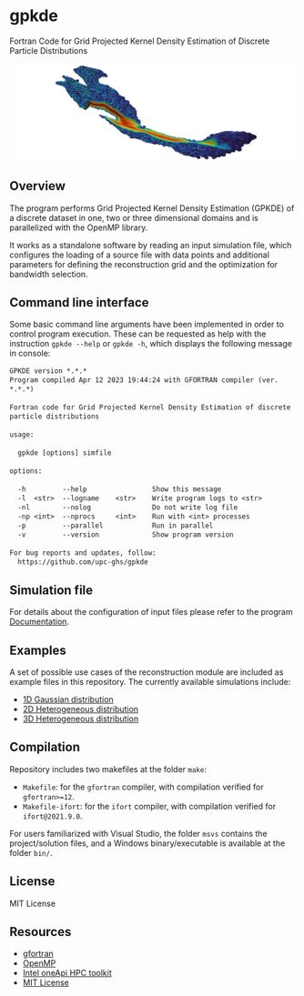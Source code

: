 # gpkde
Fortran Code for Grid Projected Kernel Density Estimation of Discrete Particle Distributions

![](img/banner.png)

## Overview
The program performs Grid Projected Kernel Density Estimation (GPKDE) of a discrete dataset in one, two or three dimensional domains and is parallelized with the OpenMP library. 

It works as a standalone software by reading an input simulation file, which configures the loading of a source file with data points and additional parameters for defining the reconstruction grid and the optimization for bandwidth selection.

## Command line interface
Some basic command line arguments have been implemented in order to control program execution. These can be requested as help with the instruction ``gpkde --help`` or ``gpkde -h``, which displays the following message in console:
 
```
GPKDE version *.*.*               
Program compiled Apr 12 2023 19:44:24 with GFORTRAN compiler (ver. *.*.*)       

Fortran code for Grid Projected Kernel Density Estimation of discrete particle distributions

usage:

  gpkde [options] simfile

options:

  -h         --help                Show this message                             
  -l  <str>  --logname    <str>    Write program logs to <str>                   
  -nl        --nolog               Do not write log file                         
  -np <int>  --nprocs     <int>    Run with <int> processes                      
  -p         --parallel            Run in parallel                               
  -v         --version             Show program version                          

For bug reports and updates, follow:                                             
  https://github.com/upc-ghs/gpkde    
```

## Simulation file
For details about the configuration of input files please refer to the program [Documentation](doc/gpkde_IO_001_tmp.pdf). 

## Examples 
A set of possible use cases of the reconstruction module are included as example files in this repository. The currently available simulations include:

- [1D Gaussian distribution](examples/ex01_1dnormal/)
- [2D Heterogeneous distribution](examples/ex02_2dhet/)
- [3D Heterogeneous distribution](examples/ex03_3dhet/)

## Compilation 
Repository includes two makefiles at the folder `make`:

- `Makefile`: for the `gfortran` compiler, with compilation verified for `gfortran>=12`.
- `Makefile-ifort`: for the `ifort` compiler, with compilation verified for `ifort@2021.9.0`.

For users familiarized with Visual Studio, the folder `msvs` contains the project/solution files, and a Windows binary/executable is available at the folder `bin/`.

## License
MIT License

## Resources
* [gfortran](https://gcc.gnu.org/wiki/GFortran)
* [OpenMP](https://www.openmp.org/)
* [Intel oneApi HPC toolkit](https://www.intel.com/content/www/us/en/developer/tools/oneapi/hpc-toolkit.html)
* [MIT License](https://mit-license.org/)
